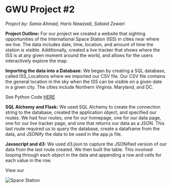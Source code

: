 # GWU Project #2 
*Project by: Sania Ahmad, Haris Nawzadi, Sobaid Zewari*

**Project Outline:**
For our project we created a website that sighting opportunities of the International Space Station (ISS) in cities near where we live. The data includes date, time, location, and amount of time the station is visible.  Additionally, created a live tracker that shows where the ISS is at any given moment around the world, and allows for the users interactively explore the map.
 
**Importing the data into a Database:**
We began by creating a SQL database, called ISS_Locations where we imported our CSV file. Our CSV file contains the general location in the sky when the ISS can be visible on a given date in a given city. The cities include Northern Virginia. Maryland, and DC. 

See Python Code [HERE](https://github.com/saniaahmad9/ProjectTwo/blob/master/Project-2.v2/JavaScript-master/Untitled.ipynb)

**SQL Alchemy and Flask:**
We used SQL Alchemy to create the connection string to the database, created the application object, and specified our routes. We had four routes, one for our homepage, one for our data page, one for our live tracker page, and one that returns our data as a JSON. This last route required us to query the database, create a dataframe from the data, and JSONify the data to be used in the app.js file. 

**Javascript and d3:**
We used d3.json to capture the JSONified version of our data from the last route created. We then built the table. This involved looping through each object in the data and appending a row and cells for each value in the row. 

View our 

![Space Station](https://www.nasa.gov/sites/default/files/styles/full_width_feature/public/thumbnails/image/iss044e045215_lrg.jpg)
